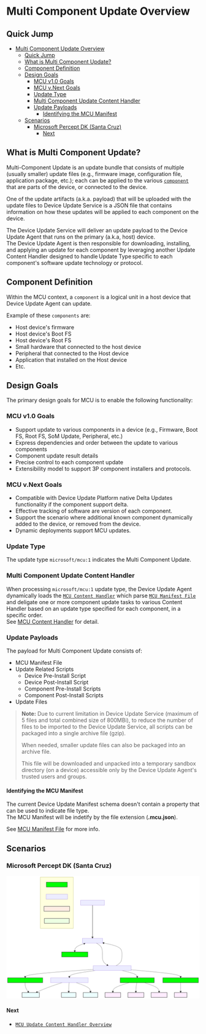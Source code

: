 # Multi Component Update Overview

## Quick Jump

- [Multi Component Update Overview](#multi-component-update-overview)
  - [Quick Jump](#quick-jump)
  - [What is Multi Component Update?](#what-is-multi-component-update)
  - [Component Definition](#component-definition)
  - [Design Goals](#design-goals)
    - [MCU v1.0 Goals](#mcu-v10-goals)
    - [MCU v.Next Goals](#mcu-vnext-goals)
    - [Update Type](#update-type)
    - [Multi Component Update Content Handler](#multi-component-update-content-handler)
    - [Update Payloads](#update-payloads)
      - [Identifying the MCU Manifest](#identifying-the-mcu-manifest)
  - [Scenarios](#scenarios)
    - [Microsoft Percept DK (Santa Cruz)](#microsoft-percept-dk-santa-cruz)
      - [Next](#next)

## What is Multi Component Update?

Multi-Component Update is an update bundle that consists of multiple (usually smaller) update files (e.g., firmware image, configuration file, application package, etc.); each can be applied to the various [`component`](#component-definition) that are parts of the device, or connected to the device.  

One of the update artifacts (a.k.a. payload) that will be uploaded with the update files to Device Update Service is a JSON file that contains information on how these updates will be applied to each component on the device.  

The Device Update Service will deliver an update payload to the Device Update Agent that runs on the primary (a.k.a, host) device.  
The Device Update Agent is then responsible for downloading, installing, and applying an update for each component by leveraging another Update Content Handler designed to handle Update Type specific to each component's software update technology or protocol.  

## Component Definition

Within the MCU context, a `component` is a logical unit in a host device that Device Update Agent can update.  

Example of these `components` are:

- Host device's firmware
- Host device's Boot FS
- Host device's Root FS
- Small hardware that connected to the host device
- Peripheral that connected to the Host device
- Application that installed on the Host device
- Etc.

## Design Goals

The primary design goals for MCU is to enable the following functionality:

### MCU v1.0 Goals

- Support update to various components in a device (e.g., Firmware, Boot FS, Root FS, SoM Update, Peripheral, etc.)
- Express dependencies and order between the update to various components
- Component update result details
- Precise control to each component update
- Extensibility model to support 3P component installers and protocols.  

### MCU v.Next Goals

- Compatible with Device Update Platform native Delta Updates functionality if the component support delta.
- Effective tracking of software are version of each component.
- Support the scenario where additional known component dynamically added to the device, or removed from the device.
- Dynamic deployments support MCU updates.

### Update Type

The update type `microsoft/mcu:1` indicates the Multi Component Update.

### Multi Component Update Content Handler

When processing `microsoft/mcu:1` update type, the Device Update Agent dynamically loads the [`MCU Content Handler`](./mcu-update-handler.md) which parse [`MCU Manifest File`](./mcu-manifest.md) and deligate one or more component update tasks to various Content Handler based on an update type specified for each component, in a specific order.  
See [MCU Content Handler](./mcu-update-handler.md) for detail.

### Update Payloads

The payload for Multi Component Update consists of:

- MCU Manifest File
- Update Related Scripts
  - Device Pre-Install Script
  - Device Post-Install Script
  - Component Pre-Install Scripts
  - Component Post-Install Scripts
- Update Files

> **Note:** Due to current limitation in Device Update Service (maximum of 5 files and total combined size of 800MBi), to reduce the number of files to be imported to the Device Update Service, all scripts can be packaged into a single archive file (gzip).  
>
>When needed, smaller update files can also be packaged into an archive file.  
>
>This file will be downloaded and unpacked into a temporary sandbox directory (on a device) accessible only by the Device Update Agent's trusted users and groups.  

#### Identifying the MCU Manifest

The current Device Update Manifest schema doesn't contain a property that can be used to indicate file type.  
The MCU Manifest will be indetify by the file extension (**.mcu.json**).
  
  See [MCU Manifest File](./mcu-manifest.md) for more info.

## Scenarios

### Microsoft Percept DK (Santa Cruz)

![MCU for SCZ diagram](./images/mcu-for-scz-overview-diagram.svg)

#### Next
- [`MCU Update Content Handler Overview`](./mcu-update-handler.md)